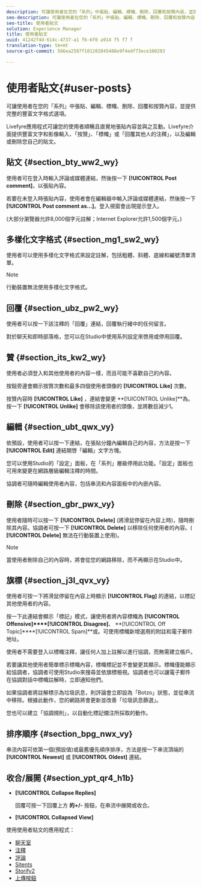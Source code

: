 ```yaml
---
description: 可讓使用者在您的「系列」中張貼、編輯、標幟、刪除、回覆和按贊內容，並提供完整的豐富文字格式選項。
seo-description: 可讓使用者在您的「系列」中張貼、編輯、標幟、刪除、回覆和按贊內容，並提供完整的豐富文字格式選項。
seo-title: 使用者貼文
solution: Experience Manager
title: 使用者貼文
uuid: 41242f4d-614c-4737-a1 f6-6f0 a914 f5 f7 f
translation-type: tm+mt
source-git-commit: 566ea2587f101202045488e9f4edf73ece100293

---
```



# 使用者貼文{#user-posts}

可讓使用者在您的「系列」中張貼、編輯、標幟、刪除、回覆和按贊內容，並提供完整的豐富文字格式選項。

Livefyre應用程式可讓您的使用者順暢且直覺地張貼內容並與之互動。Livefyre介面提供豐富文字和影像輸入、「按贊」、「標幟」或「回覆其他人的注釋」，以及編輯或刪除您自己的貼文。

## 貼文 {#section_bty_ww2_wy}

使用者可在登入時輸入評論或媒體連結，然後按一下 **[!UICONTROL Post comment]**，以張貼內容。

若要在未登入時張貼內容，使用者會在編輯器中輸入評論或媒體連結，然後按一下 **[!UICONTROL Post comment as…]**。登入視窗會出現提示登入。

(大部分瀏覽器允許8,000個字元註解；Internet Explorer允許1,500個字元。)

## 多樣化文字格式 {#section_mg1_sw2_wy}

使用者可以使用多樣化文字格式來設定註解，包括粗體、斜體、底線和編號清單清單。

>[!NOTE]
>
>行動裝置無法使用多樣化文字格式。

## 回覆 {#section_ubz_pw2_wy}

使用者可以按一下該注釋的「回覆」連結，回覆執行緒中的任何留言。

對於聊天和即時部落格，您可以在Studio中使用系列設定來啓用或停用回覆。

## 贊 {#section_its_kw2_wy}

使用者必須登入和其他使用者的內容一樣，而且可能不喜歡自己的內容。

按鈕旁邊會顯示按贊次數和最多四個使用者頭像的 **[!UICONTROL Like]** 次數。

按贊內容時 **[!UICONTROL Like]** ，連結會變更 **[!UICONTROL Unlike]**為。按一下 **[!UICONTROL Unlike]** 會移除該使用者的頭像，並將數目減少1。

## 編輯 {#section_ubt_qwx_vy}

依預設，使用者可以按一下連結，在張貼分鐘內編輯自己的內容，方法是按一下 **[!UICONTROL Edit]** 連結開啓「編輯」文字方塊。

您可以使用Studio的「設定」面板，在「系列」層級停用此功能。「設定」面板也可用來變更在網路層級編輯注釋的時間。

協調者可隨時編輯使用者內容，包括串流和內容面板中的內嵌內容。

## 刪除 {#section_gbr_pwx_vy}

使用者隨時可以按一下 **[!UICONTROL Delete]** (將滑鼠停留在內容上時)，隨時刪除其內容。協調者可按一下 **[!UICONTROL Delete]** 以移除任何使用者的內容。( **[!UICONTROL Delete]** 無法在行動裝置上使用)。

>[!NOTE]
>
>當使用者刪除自己的內容時，將會從您的網路移除，而不再顯示在Studio中。

## 旗標 {#section_j3l_qvx_vy}

使用者可按一下將滑鼠停留在內容上時顯示 **[!UICONTROL Flag]** 的連結，以標記其他使用者的內容。

按一下此連結會顯示「標記」模式，讓使用者將內容標幟為 **[!UICONTROL Offensive]****[!UICONTROL Disagree]**、 **[!UICONTROL Off Topic]****[!UICONTROL Spam]**或。可使用標幟新增選用的附註和電子郵件地址。

使用者不需要登入以標幟注釋，讓任何人加上註解以進行協調，而無需建立帳戶。

若要讓其他使用者簡單標示標幟內容，標幟標記並不會變更其顯示。標幟僅能顯示給協調者，協調者可使用Studio來搜尋並依旗標檢視。協調者也可以讓電子郵件在協調對話中標幟註解時，立即通知他們。

如果協調者將註解標示為垃圾訊息，則評論會立即設為「Botzo」狀態，並從串流中移除。根據此動作，您的網路將會更新並改善「垃圾訊息篩選」。

您也可以建立「協調規則」，以自動化標記備注所採取的動作。

## 排序順序 {#section_bpg_nwx_vy}

串流內容可依第一個(預設值)或最舊優先順序排序，方法是按一下串流頂端的 **[!UICONTROL Newest]** 或 **[!UICONTROL Oldest]** 連結。

## 收合/展開 {#section_ypt_qr4_h1b}

* **[!UICONTROL Collapse Replies]**

   回覆可按一下回覆上方 **的+/-** 按鈕，在串流中展開或收合。

* **[!UICONTROL Collapsed View]**



使用使用者貼文的應用程式：

* [聊天室](/help/using/c-about-apps/c-chat-app/c-chat-app.md#c_chat_app)
* [注釋](/help/using/c-about-apps/c-comments/c-comments.md)
* [評論](/help/using/c-about-apps/c-reviews-app/c-reviews-app.md#c_reviews_app)
* [Sitents](/help/using/c-about-apps/c-sidenotes-app/c-sidenotes-app.md#c_sidenotes_app)
* [Storify2](/help/using/c-about-apps/c-storify2/c-storify2.md#c_storify2)
* [上傳按鈕](/help/using/c-about-apps/c-upload-button-app/c-upload-button-app.md#c_upload_button_app)

